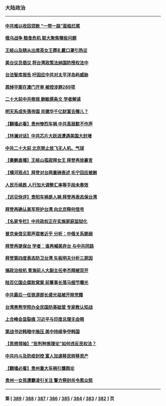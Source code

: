 ### 大陆政治
---
#### [中共难以收回贷款 “一带一路”面临烂尾](../../pages/ncid277/n13829057.md) 
#### [俄乌战争 粮食危机 联大聚焦哪些问题](../../pages/ncid277/n13828959.md) 
#### [王岐山及随从出席英女王葬礼戴口罩引热议](../../pages/ncid277/n13828782.md) 
#### [美台议员倡议 将台湾政策法纳国防授权法中](../../pages/ncid277/n13828617.md) 
#### [台法智库报告 吁因应中共对太平洋岛屿威胁](../../pages/ncid277/n13828783.md) 
#### [周焯华案在澳门开审 被控涉罪289项](../../pages/ncid277/n13828764.md) 
#### [二十大前中共修规 删敏感条文 学者解读](../../pages/ncid277/n13828576.md) 
#### [明天系成失落帝国 肖建华千亿财富去哪儿？](../../pages/ncid277/n13828527.md) 
#### [【翻墙必看】贵州惨烈车祸 中共高层默不作声](../../pages/ncid277/n13828636.md) 
#### [【林澜对话】中共芯片大跃进遭遇美国大封堵](../../pages/ncid277/n13828546.md) 
#### [中共二十大前 北京禁止放飞无人机、气球](../../pages/ncid277/n13828594.md) 
#### [【秦鹏直播】王岐山孤寂拜女王 拜登再放豪言](../../pages/ncid277/n13828536.md) 
#### [【横河观点】拜登对台两重磅表述 毛宁回应被删](../../pages/ncid277/n13828519.md) 
#### [人民币续跌 人行加大调整汇率等手段未奏效](../../pages/ncid277/n13828464.md) 
#### [【远见快评】贵阳车祸是人祸 拜登再表态保台湾](../../pages/ncid277/n13828514.md) 
#### [拜登再确认美军将护台湾 向北京释何信号](../../pages/ncid277/n13828440.md) 
#### [【名家专栏】中共政权正在实施家庭监狱化](../../pages/ncid277/n13828326.md) 
#### [普京亲信见郭声琨套近乎 分析：中俄关系脆弱](../../pages/ncid277/n13828459.md) 
#### [拜登再提保台 学者︰谁再喊美弃台 与中共同路](../../pages/ncid277/n13828351.md) 
#### [拜登第四度表态防卫台湾 矢板明夫分析三原因](../../pages/ncid277/n13828329.md) 
#### [搞政治投机 青海前人大副主任李杰翔被双开](../../pages/ncid277/n13828143.md) 
#### [陆百亿国企腐败窝案 前董事长落马细节曝光](../../pages/ncid277/n13828172.md) 
#### [中共最后一任铁道部长盛光祖被开除党籍](../../pages/ncid277/n13827982.md) 
#### [台湾黑熊学院办全民国防基础营 专家教认知战](../../pages/ncid277/n13828012.md) 
#### [上合峰会显裂痕 习近平与印度总理无会晤](../../pages/ncid277/n13828067.md) 
#### [栗战书访韩暗中施压 美中持续争夺韩国](../../pages/ncid277/n13828066.md) 
#### [【思想领袖】“批判种族理论”如何违反民权法？](../../pages/ncid277/n13815606.md) 
#### [中共内斗及防疫封控 富人加速移民转移资产](../../pages/ncid277/n13828035.md) 
#### [【翻墙必看】贵州重大车祸引爆舆论](../../pages/ncid277/n13827936.md) 
#### [贵州一女孩遭霸凌引关注 警方祭封杀令惹众怒](../../pages/ncid277/n13827834.md) 

---
#### 第 [ [389](./389.md) / [388](./388.md) / [387](./387.md) / [386](./386.md) / [385](./385.md) / [384](./384.md) / [383](./383.md) / [382](./382.md) ] 页

